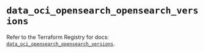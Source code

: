 # `data_oci_opensearch_opensearch_versions`

Refer to the Terraform Registry for docs: [`data_oci_opensearch_opensearch_versions`](https://registry.terraform.io/providers/oracle/oci/6.18.0/docs/data-sources/opensearch_opensearch_versions).
